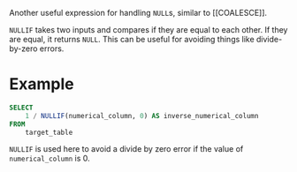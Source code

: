 Another useful expression for handling `NULL`s, similar to [[COALESCE]].

`NULLIF` takes two inputs and compares if they are equal to each other. If they are equal, it returns `NULL`. This can be useful for avoiding things like divide-by-zero errors.

# Example
```sql
SELECT
	1 / NULLIF(numerical_column, 0) AS inverse_numerical_column
FROM
	target_table
```
`NULLIF` is used here to avoid a divide by zero error if the value of `numerical_column` is 0.